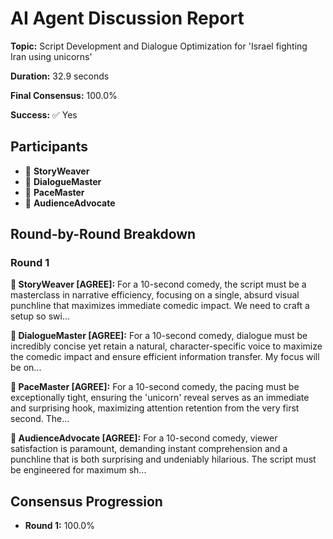 # AI Agent Discussion Report

**Topic:** Script Development and Dialogue Optimization for 'Israel fighting Iran using unicorns'

**Duration:** 32.9 seconds

**Final Consensus:** 100.0%

**Success:** ✅ Yes

## Participants

- 📝 **StoryWeaver**
- 🤖 **DialogueMaster**
- 🤖 **PaceMaster**
- 🤖 **AudienceAdvocate**

## Round-by-Round Breakdown

### Round 1

**📝 StoryWeaver [AGREE]:** For a 10-second comedy, the script must be a masterclass in narrative efficiency, focusing on a single, absurd visual punchline that maximizes immediate comedic impact. We need to craft a setup so swi...

**🤖 DialogueMaster [AGREE]:** For a 10-second comedy, dialogue must be incredibly concise yet retain a natural, character-specific voice to maximize the comedic impact and ensure efficient information transfer. My focus will be on...

**🤖 PaceMaster [AGREE]:** For a 10-second comedy, the pacing must be exceptionally tight, ensuring the 'unicorn' reveal serves as an immediate and surprising hook, maximizing attention retention from the very first second. The...

**🤖 AudienceAdvocate [AGREE]:** For a 10-second comedy, viewer satisfaction is paramount, demanding instant comprehension and a punchline that is both surprising and undeniably hilarious. The script must be engineered for maximum sh...

## Consensus Progression

- **Round 1:** 100.0%
